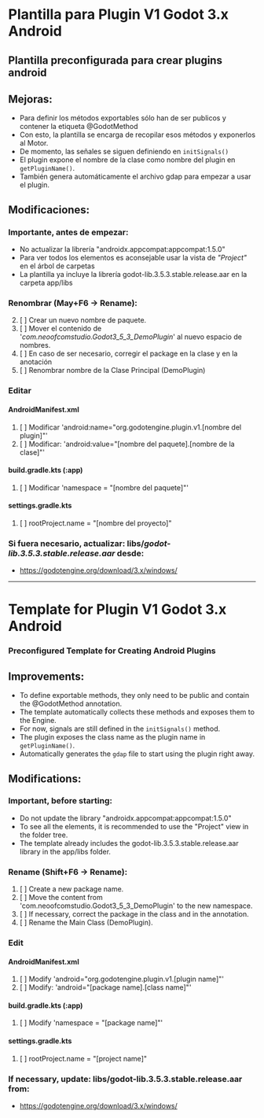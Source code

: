 # Plantilla para Plugin V1 Godot 3.x Android

## Plantilla preconfigurada para crear plugins android

## Mejoras:
* Para definir los métodos exportables sólo han de ser publicos y contener la etiqueta @GodotMethod
* Con esto, la plantilla se encarga de recopilar esos métodos y exponerlos al Motor.
* De momento, las señales se siguen definiendo en `initSignals()`
* El plugin expone el nombre de la clase como nombre del plugin en `getPluginName()`.
* También genera automáticamente el archivo gdap para empezar a usar el plugin.


## Modificaciones:
### Importante, antes de empezar:
* No actualizar la librería "androidx.appcompat:appcompat:1.5.0"
* Para ver todos los elementos es aconsejable usar la vista de _"Project"_  en el árbol de carpetas
* La plantilla ya incluye la librería godot-lib.3.5.3.stable.release.aar en la carpeta app/libs

### Renombrar (May+F6 -> Rename):

2. [ ] Crear un nuevo nombre de paquete.
3. [ ] Mover el contenido de '_com.neoofcomstudio.Godot3_5_3_DemoPlugin_' al nuevo espacio de nombres.
4. [ ] En caso de ser necesario, corregir el package en la clase y en la anotación
5. [ ] Renombrar nombre de la Clase Principal (DemoPlugin)

### Editar 

#### AndroidManifest.xml
1. [ ] Modificar 'android:name="org.godotengine.plugin.v1.[nombre del plugin]"'
2. [ ] Modificar: 'android:value="[nombre del paquete].[nombre de la clase]"'
#### build.gradle.kts  (:app)
1. [ ] Modificar 'namespace = "[nombre del paquete]"'

#### settings.gradle.kts
1. [ ] rootProject.name = "[nombre del proyecto]"

### Si fuera necesario, actualizar: libs/_godot-lib.3.5.3.stable.release.aar_ desde:

* https://godotengine.org/download/3.x/windows/

------------------------------------------------------------------------------------------
# Template for Plugin V1 Godot 3.x Android

### Preconfigured Template for Creating Android Plugins
## Improvements:
* To define exportable methods, they only need to be public and contain the @GodotMethod annotation.
* The template automatically collects these methods and exposes them to the Engine.
* For now, signals are still defined in the `initSignals()` method.
* The plugin exposes the class name as the plugin name in `getPluginName()`.
* Automatically generates the `gdap` file to start using the plugin right away.

## Modifications:
### Important, before starting:
* Do not update the library "androidx.appcompat:appcompat:1.5.0"
* To see all the elements, it is recommended to use the "Project" view in the folder tree.
* The template already includes the godot-lib.3.5.3.stable.release.aar library in the app/libs folder.
### Rename (Shift+F6 -> Rename):
1. [ ] Create a new package name.
2. [ ] Move the content from 'com.neoofcomstudio.Godot3_5_3_DemoPlugin' to the new namespace.
3. [ ] If necessary, correct the package in the class and in the annotation.
4. [ ] Rename the Main Class (DemoPlugin).
### Edit
#### AndroidManifest.xml
1. [ ] Modify 'android="org.godotengine.plugin.v1.[plugin name]"'
2. [ ] Modify: 'android="[package name].[class name]"'
#### build.gradle.kts (:app)
1. [ ] Modify 'namespace = "[package name]"'
#### settings.gradle.kts
1. [ ] rootProject.name = "[project name]"
### If necessary, update: libs/godot-lib.3.5.3.stable.release.aar from:
* https://godotengine.org/download/3.x/windows/
